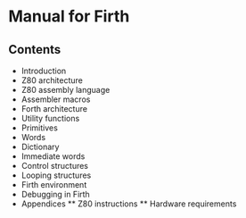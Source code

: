 # Manual for Firth

## Contents
* Introduction
* Z80 architecture
* Z80 assembly language
* Assembler macros
* Forth architecture
* Utility functions
* Primitives
* Words
* Dictionary
* Immediate words
* Control structures
* Looping structures
* Firth environment
* Debugging in Firth
* Appendices
** Z80 instructions
** Hardware requirements
